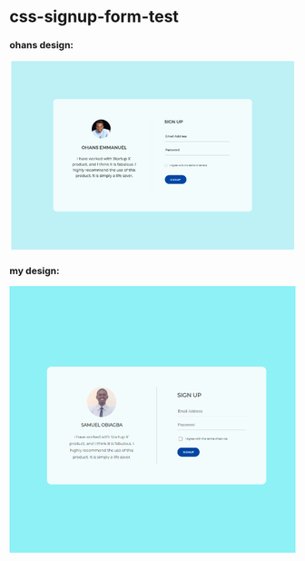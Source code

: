 # css-signup-form-test

### ohans design:
![ohans-signup-form](./assets/images/ohans-signup-form.png)


### my design:
![ohans-signup-form](./assets/images/samuko-signup-form.png)